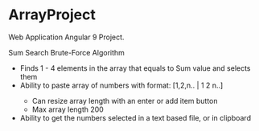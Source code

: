 # ArrayProject

Web Application Angular 9 Project.

<p class="lead">Sum Search Brute-Force Algorithm</p>
        <ul class="list-group">
      <li class="list-group-item">
        Finds 1 - 4 elements in the array that equals to Sum value and selects them
      </li>
      <li class="list-group-item">
        Ability to paste array of numbers with format: [1,2,n.. | 1 2 n..]
      </li>
      <ul class="list-group-item">
        <li class="list-group-item">
          Can resize array length with an enter or add item button
        </li>
        <li class="list-group-item">
          Max array length 200
        </li>
      </ul>
      <li class="list-group-item">
        Ability to get the numbers selected in a text based file, or in clipboard
      </li>
    </ul>

